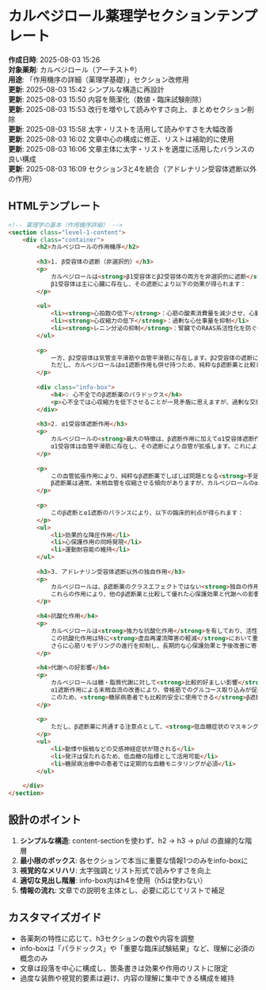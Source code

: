 # カルベジロール薬理学セクションテンプレート

**作成日時**: 2025-08-03 15:26  
**対象薬剤**: カルベジロール（アーチスト®）  
**用途**: 「作用機序の詳細（薬理学基礎）」セクション改修用  
**更新**: 2025-08-03 15:42 シンプルな構造に再設計  
**更新**: 2025-08-03 15:50 内容を簡潔化（数値・臨床試験削除）  
**更新**: 2025-08-03 15:53 改行を増やして読みやすさ向上、まとめセクション削除  
**更新**: 2025-08-03 15:58 太字・リストを活用して読みやすさを大幅改善  
**更新**: 2025-08-03 16:02 文章中心の構成に修正、リストは補助的に使用  
**更新**: 2025-08-03 16:06 文章主体に太字・リストを適度に活用したバランスの良い構成  
**更新**: 2025-08-03 16:09 セクション3と4を統合（アドレナリン受容体遮断以外の作用）

## HTMLテンプレート

```html
<!-- 薬理学の基本（作用機序詳細） -->
<section class="level-1-content">
    <div class="container">
        <h2>カルベジロールの作用機序</h2>
        
        <h3>1. β受容体の遮断（非選択的）</h3>
        <p>
            カルベジロールは<strong>β1受容体とβ2受容体の両方を非選択的に遮断</strong>します。<br>
            β1受容体は主に心臓に存在し、その遮断により以下の効果が得られます：
        </p>
        
        <ul>
            <li><strong>心拍数の低下</strong>：心筋の酸素消費量を減少させ、心臓の負担を軽減</li>
            <li><strong>心収縮力の低下</strong>：過剰な心仕事量を抑制</li>
            <li><strong>レニン分泌の抑制</strong>：腎臓でのRAAS系活性化を防ぐ</li>
        </ul>
        
        <p>
            一方、β2受容体は気管支平滑筋や血管平滑筋に存在します。β2受容体の遮断により気管支平滑筋の収縮が起こる可能性があるため、<strong>喘息患者では慎重投与が必要</strong>です。<br>
            ただし、カルベジロールはα1遮断作用も併せ持つため、純粋なβ遮断薬と比較して気管支への影響は比較的軽度とされています。
        </p>
        
        <div class="info-box">
            <h4>💡 心不全でのβ遮断薬のパラドックス</h4>
            <p>心不全では心収縮力を低下させることが一見矛盾に思えますが、過剰な交感神経刺激から心筋を保護し、長期的には心機能の改善につながります。</p>
        </div>
        
        <h3>2. α1受容体遮断作用</h3>
        <p>
            カルベジロールの<strong>最大の特徴は、β遮断作用に加えてα1受容体遮断作用を持つこと</strong>です。<br>
            α1受容体は血管平滑筋に存在し、その遮断により血管が拡張します。これにより全身の血管抵抗が低下し、心臓の後負荷が軽減されます。
        </p>
        
        <p>
            この血管拡張作用により、純粋なβ遮断薬でしばしば問題となる<strong>手足の冷感や運動時の疲労感が軽減</strong>されます。<br>
            β遮断薬は通常、末梢血管を収縮させる傾向がありますが、カルベジロールのα1遮断作用がこれを相殺し、末梢循環を改善します。
        </p>
        
        <p>
            このβ遮断とα1遮断のバランスにより、以下の臨床的利点が得られます：
        </p>
        <ul>
            <li>効果的な降圧作用</li>
            <li>心保護作用の同時発現</li>
            <li>運動耐容能の維持</li>
        </ul>
        
        <h3>3. アドレナリン受容体遮断以外の独自作用</h3>
        <p>
            カルベジロールは、β遮断薬のクラスエフェクトではない<strong>独自の作用</strong>を複数有しています。<br>
            これらの作用により、他のβ遮断薬と比較して優れた心保護効果と代謝への影響が得られます。
        </p>
        
        <h4>抗酸化作用</h4>
        <p>
            カルベジロールは<strong>強力な抗酸化作用</strong>を有しており、活性酸素種（フリーラジカル）を直接的に除去します。<br>
            この抗酸化作用は特に<strong>虚血再灌流障害の軽減</strong>において重要な役割を果たし、心筋梗塞などで血流が再開した際に発生する活性酸素による二次的な障害を防ぎます。<br>
            さらに心筋リモデリングの進行を抑制し、長期的な心保護効果と予後改善に寄与します。
        </p>
        
        <h4>代謝への好影響</h4>
        <p>
            カルベジロールは糖・脂質代謝に対して<strong>比較的好ましい影響</strong>を与えることが知られています。<br>
            α1遮断作用による末梢血流の改善により、骨格筋でのグルコース取り込みが促進され、インスリン感受性が向上します。<br>
            このため、<strong>糖尿病患者でも比較的安全に使用できる</strong>β遮断薬として位置づけられています。
        </p>
        
        <p>
            ただし、β遮断薬に共通する注意点として、<strong>低血糖症状のマスキング</strong>があります。
        </p>
        <ul>
            <li>動悸や振戦などの交感神経症状が隠される</li>
            <li>発汗は保たれるため、低血糖の指標として活用可能</li>
            <li>糖尿病治療中の患者では定期的な血糖モニタリングが必須</li>
        </ul>
        
    </div>
</section>
```

## 設計のポイント

1. **シンプルな構造**: content-sectionを使わず、h2 → h3 → p/ul の直線的な階層
2. **最小限のボックス**: 各セクションで本当に重要な情報1つのみをinfo-boxに
3. **視覚的なメリハリ**: 太字強調とリスト形式で読みやすさを向上
4. **適切な見出し階層**: info-box内はh4を使用（h5は使わない）
5. **情報の流れ**: 文章での説明を主体とし、必要に応じてリストで補足

## カスタマイズガイド

- 各薬剤の特性に応じて、h3セクションの数や内容を調整
- info-boxは「パラドックス」や「重要な臨床試験結果」など、理解に必須の概念のみ
- 文章は段落を中心に構成し、箇条書きは効果や作用のリストに限定
- 過度な装飾や視覚的要素は避け、内容の理解に集中できる構成を維持